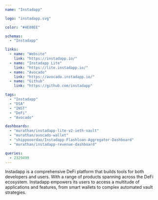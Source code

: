 ```yaml
---
name: "Instadapp"

logo: "instadapp.svg"

color: "#4E80EE"

schemas:
  - "Instadapp"

links:
  - name: "Website"
    link: "https://instadapp.io/"
  - name: "Instadapp Lite"
    link: "https://lite.instadapp.io/"
  - name: "Avocado"
    link: "https://avocado.instadapp.io/"
  - name: "Github"
    link: "https://github.com/instadapp"

tags:
  - "Instadapp"
  - "DSA"
  - "INST"
  - "DeFi"
  - "Avocado"

dashboards:
  - "murathan/instadapp-lite-v2-ieth-vault"
  - "murathan/avocado-wallet"
  - "shippooordao/Instadapp-Flashloan-Aggregator-Dashboard"
  - "murathan/instadapp-revenue-dashboard"

queries:
  - 2329499
---
```


Instadapp is a comprehensive DeFi platform that builds tools for both developers and users. With a range of products spanning across the DeFi ecosystem. Instadapp empowers its users to access a multitude of applications and features, from smart wallets to complex automated vault strategies.
